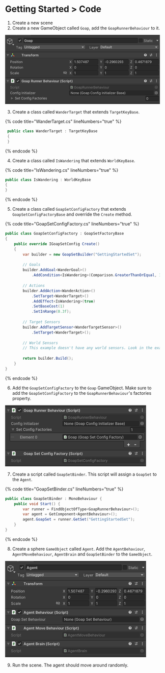 ﻿# Getting Started > Code

1. Create a new scene
2. Create a new GameObject called `Goap`, add the `GoapRunnerBehaviour` to it.

![Goap Runner Behaviour](../images/getting_started_goap_runner.png)

3. Create a class called `WanderTarget` that extends `TargetKeyBase`.

{% code title="WanderTarget.cs" lineNumbers="true" %}
```csharp
 public class WanderTarget : TargetKeyBase
 {
 }
```
{% endcode %}

4. Create a class called `IsWandering` that extends `WorldKeyBase`.

{% code title="IsWandering.cs" lineNumbers="true" %}
```csharp
public class IsWandering : WorldKeyBase
{
}
```
{% endcode %}

5. Create a class called `GoapSetConfigFactory` that extends `GoapSetConfigFactoryBase` and override the `Create` method.

{% code title="GoapSetConfigFactory.cs" lineNumbers="true" %}
```csharp
public class GoapSetConfigFactory : GoapSetFactoryBase
{
    public override IGoapSetConfig Create()
    {
        var builder = new GoapSetBuilder("GettingStartedSet");
        
        // Goals
        builder.AddGoal<WanderGoal>()
            .AddCondition<IsWandering>(Comparison.GreaterThanOrEqual, 1);

        // Actions
        builder.AddAction<WanderAction>()
            .SetTarget<WanderTarget>()
            .AddEffect<IsWandering>(true)
            .SetBaseCost(1)
            .SetInRange(0.3f);

        // Target Sensors
        builder.AddTargetSensor<WanderTargetSensor>()
            .SetTarget<WanderTarget>();

        // World Sensors
        // This example doesn't have any world sensors. Look in the examples for more information on how to use them.

        return builder.Build();
    }
}
```
{% endcode %}

6. Add the `GoapSetConfigFactory` to the `Goap` GameObject. Make sure to add the `GoapSetConfigFactory` to the `GoapRunnerBehaviour`'s factories property.

![Goap Runner](../images/getting_started_goap_runner_01.png)

7. Create a script called `GoapSetBinder`. This script will assign a `GoapSet` to the `Agent`.

{% code title="GoapSetBinder.cs" lineNumbers="true" %}
```csharp
public class GoapSetBinder : MonoBehaviour {
    public void Start() {
        var runner = FindObjectOfType<GoapRunnerBehaviour>();
        var agent = GetComponent<AgentBehaviour>();
        agent.GoapSet = runner.GetSet("GettingStartedSet");
    }
}
```
{% endcode %}

8. Create a sphere `GameObject` called `Agent`. Add the `AgentBehaviour`, `AgentMoveBehaviour`, `AgentBrain` and `GoapSetBinder` to the `GameObject`.

![Agent](../images/getting_started_agent.png)

9. Run the scene. The agent should move around randomly.